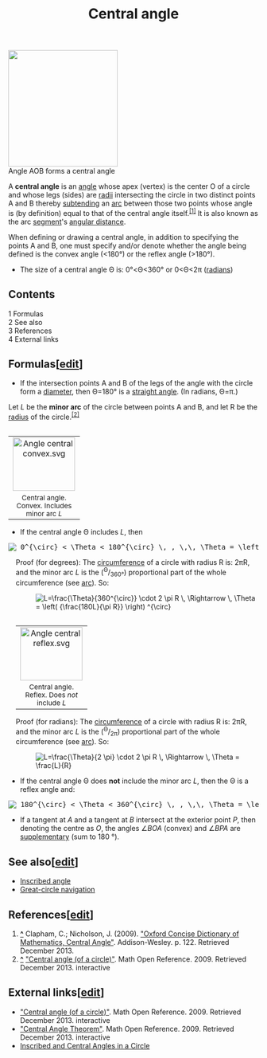 ﻿---
lastrevid: 633489681
pageid: 462705
canonicalurl: http://en.wikipedia.org/wiki/Central_angle
title: Central angle
editurl: http://en.wikipedia.org/w/index.php?title=Central_angle&action=edit
length: 4167
contentmodel: wikitext
pagelanguage: en
touched: 2015-02-14T13:05:20Z
ns: 0
fullurl: http://en.wikipedia.org/wiki/Central_angle
---

<div class="thumb tright"><div class="thumbinner" style="width:222px;"><a href="/wiki/File:Sector_central_angle_arc.svg" class="image"><img alt="" src="//upload.wikimedia.org/wikipedia/commons/thumb/0/08/Sector_central_angle_arc.svg/220px-Sector_central_angle_arc.svg.png" width="220" height="234" class="thumbimage" srcset="//upload.wikimedia.org/wikipedia/commons/thumb/0/08/Sector_central_angle_arc.svg/330px-Sector_central_angle_arc.svg.png 1.5x, //upload.wikimedia.org/wikipedia/commons/thumb/0/08/Sector_central_angle_arc.svg/440px-Sector_central_angle_arc.svg.png 2x" data-file-width="320" data-file-height="340" /></a>  <div class="thumbcaption"><div class="magnify"><a href="/wiki/File:Sector_central_angle_arc.svg" class="internal" title="Enlarge"></a></div>Angle AOB forms a central angle</div></div></div>
<p>A <b>central angle</b> is an <a href="/wiki/Angle" title="Angle">angle</a> whose apex (vertex) is the center O of a circle and whose legs (sides) are <a href="/wiki/Radius" title="Radius">radii</a> intersecting the circle in two distinct points A and B thereby <a href="/wiki/Subtend" title="Subtend" class="mw-redirect">subtending</a> an <a href="/wiki/Arc_(geometry)" title="Arc (geometry)">arc</a> between those two points whose angle is (by definition) equal to that of the central angle itself.<sup id="cite_ref-Oxford_1-0" class="reference"><a href="#cite_note-Oxford-1"><span>[</span>1<span>]</span></a></sup> It is also known as the arc <a href="/wiki/Line_segment" title="Line segment">segment</a>'s <a href="/wiki/Angular_distance" title="Angular distance">angular distance</a>.
</p><p>When defining or drawing a central angle, in addition to specifying the points A and B, one must specify and/or denote whether the angle being defined is the convex angle (&lt;180&#176;) or the reflex angle (&gt;180&#176;).
</p>
<ul><li>The size of a central angle &#920; is:  0&#176;&lt;&#920;&lt;360&#176;  оr   0&lt;&#920;&lt;2&#960;  (<a href="/wiki/Radian" title="Radian">radians</a>)</li></ul>
<div id="toc" class="toc"><div id="toctitle"><h2>Contents</h2></div>
<ul>
<li class="toclevel-1 tocsection-1"><a href="#Formulas"><span class="tocnumber">1</span> <span class="toctext">Formulas</span></a></li>
<li class="toclevel-1 tocsection-2"><a href="#See_also"><span class="tocnumber">2</span> <span class="toctext">See also</span></a></li>
<li class="toclevel-1 tocsection-3"><a href="#References"><span class="tocnumber">3</span> <span class="toctext">References</span></a></li>
<li class="toclevel-1 tocsection-4"><a href="#External_links"><span class="tocnumber">4</span> <span class="toctext">External links</span></a></li>
</ul>
</div>

<h2><span class="mw-headline" id="Formulas">Formulas</span><span class="mw-editsection"><span class="mw-editsection-bracket">[</span><a href="/w/index.php?title=Central_angle&amp;action=edit&amp;section=1" title="Edit section: Formulas">edit</a><span class="mw-editsection-bracket">]</span></span></h2>
<ul><li>If the intersection points A and B of the legs of the angle with the circle form a <a href="/wiki/Diameter" title="Diameter">diameter</a>, then &#920;=180&#176; is a <a href="/wiki/Straight_angle" title="Straight angle" class="mw-redirect">straight angle</a>. (In radians,  &#920;=&#960;.)</li></ul>
<p>Let <i>L</i> be the <b>minor arc</b> of the circle between points A and B, and let R be the <a href="/wiki/Radius" title="Radius">radius</a> of the circle.<sup id="cite_ref-2" class="reference"><a href="#cite_note-2"><span>[</span>2<span>]</span></a></sup>
</p>
<table class="wikitable" style="float: right">

<tr>
<td style="text-align:center;"><a href="/wiki/File:Angle_central_convex.svg" class="image"><img alt="Angle central convex.svg" src="//upload.wikimedia.org/wikipedia/commons/thumb/3/37/Angle_central_convex.svg/125px-Angle_central_convex.svg.png" width="125" height="107" srcset="//upload.wikimedia.org/wikipedia/commons/thumb/3/37/Angle_central_convex.svg/188px-Angle_central_convex.svg.png 1.5x, //upload.wikimedia.org/wikipedia/commons/thumb/3/37/Angle_central_convex.svg/250px-Angle_central_convex.svg.png 2x" data-file-width="210" data-file-height="180" /></a>
</td></tr>
<tr style="font-size:86%;">
<td style="text-align:center; width:130px;">Central angle. Convex. Includes minor arc <i>L</i>
</td></tr></table>
<ul><li>If the central angle &#920; includes <i>L</i>, then </li></ul>
<pre><img class="mwe-math-fallback-image-inline tex" alt=" 0^{\circ} &lt; \Theta &lt; 180^{\circ} \, , \,\, \Theta = \left( {\frac{180L}{\pi R}} \right) ^{\circ}=\frac{L}{R}" src="//upload.wikimedia.org/math/5/1/a/51a2e01c63ad983322412646b762f9b6.png" />
</pre>
<div style="margin-left:15px">
<p>Proof (for degrees): The <a href="/wiki/Circumference" title="Circumference">circumference</a> of a circle with radius R is: 2&#960;R, and the minor arc <i>L</i> is the (<sup>&#920;</sup>/<sub>360&#176;</sub>) proportional part of the whole circumference (see <a href="/wiki/Arc_(geometry)" title="Arc (geometry)">arc</a>). So: 
</p>
<dl><dd><img class="mwe-math-fallback-image-inline tex" alt="L=\frac{\Theta}{360^{\circ}} \cdot 2 \pi R \, \Rightarrow  \, \Theta = \left( {\frac{180L}{\pi R}} \right) ^{\circ}" src="//upload.wikimedia.org/math/f/5/5/f5521e2fcc42b1f613fd35752a202700.png" /></dd></dl>
<table class="wikitable" style="float: right">

<tr>
<td style="text-align:center;"><a href="/wiki/File:Angle_central_reflex.svg" class="image"><img alt="Angle central reflex.svg" src="//upload.wikimedia.org/wikipedia/commons/thumb/0/08/Angle_central_reflex.svg/125px-Angle_central_reflex.svg.png" width="125" height="107" srcset="//upload.wikimedia.org/wikipedia/commons/thumb/0/08/Angle_central_reflex.svg/188px-Angle_central_reflex.svg.png 1.5x, //upload.wikimedia.org/wikipedia/commons/thumb/0/08/Angle_central_reflex.svg/250px-Angle_central_reflex.svg.png 2x" data-file-width="210" data-file-height="180" /></a>
</td></tr>
<tr style="font-size:86%;">
<td style="text-align:center; width:130px;">Central angle. Reflex. Does <i>not</i> include <i>L</i>
</td></tr></table>
<p>Proof (for radians): The <a href="/wiki/Circumference" title="Circumference">circumference</a> of a circle with radius R is: 2&#960;R, and the minor arc <i>L</i> is the (<sup>&#920;</sup>/<sub>2&#960;</sub>) proportional part of the whole circumference (see <a href="/wiki/Arc_(geometry)" title="Arc (geometry)">arc</a>). So:  
</p>
<dl><dd><img class="mwe-math-fallback-image-inline tex" alt="L=\frac{\Theta}{2 \pi} \cdot 2 \pi R \, \Rightarrow  \, \Theta = \frac{L}{R}" src="//upload.wikimedia.org/math/f/6/b/f6b2c25038c546174626b2f186aa25ee.png" /></dd></dl>
</div>
<ul><li>If the central angle &#920; does <b>not</b> include the minor arc <i>L</i>, then the &#920; is a reflex angle and:</li></ul>
<pre><img class="mwe-math-fallback-image-inline tex" alt=" 180^{\circ} &lt; \Theta &lt; 360^{\circ} \, , \,\, \Theta = \left( 360 - \frac{180L}{\pi R} \right) ^{\circ}=2\pi-\frac{L}{R}" src="//upload.wikimedia.org/math/5/5/3/55397cd05d7ce6ec3303ccdbc6f9dcb3.png" />
</pre>
<ul><li>If a tangent at <i>A</i> and a tangent at <i>B</i> intersect at the exterior point <i>P</i>, then denoting the centre as <i>O</i>, the angles ∠<i>BOA</i> (convex) and ∠<i>BPA</i> are <a href="/wiki/Supplementary_angles" title="Supplementary angles" class="mw-redirect">supplementary</a> (sum to 180 °).</li></ul>
<h2><span class="mw-headline" id="See_also">See also</span><span class="mw-editsection"><span class="mw-editsection-bracket">[</span><a href="/w/index.php?title=Central_angle&amp;action=edit&amp;section=2" title="Edit section: See also">edit</a><span class="mw-editsection-bracket">]</span></span></h2>
<ul><li><a href="/wiki/Inscribed_angle" title="Inscribed angle">Inscribed angle</a></li>
<li><a href="/wiki/Great-circle_navigation" title="Great-circle navigation">Great-circle navigation</a></li></ul>
<h2><span class="mw-headline" id="References">References</span><span class="mw-editsection"><span class="mw-editsection-bracket">[</span><a href="/w/index.php?title=Central_angle&amp;action=edit&amp;section=3" title="Edit section: References">edit</a><span class="mw-editsection-bracket">]</span></span></h2>
<div class="reflist" style="list-style-type: decimal;">
<ol class="references">
<li id="cite_note-Oxford-1"><span class="mw-cite-backlink"><b><a href="#cite_ref-Oxford_1-0">^</a></b></span> <span class="reference-text"><span class="citation web">Clapham, C.; Nicholson, J. (2009). <a rel="nofollow" class="external text" href="http://web.cortland.edu/matresearch/OxfordDictionaryMathematics.pdf">"Oxford Concise Dictionary of Mathematics, Central Angle"</a>. Addison-Wesley. p.&#160;122<span class="reference-accessdate">. Retrieved December 2013</span>.</span><span title="ctx_ver=Z39.88-2004&amp;rfr_id=info%3Asid%2Fen.wikipedia.org%3ACentral+angle&amp;rft.au=Clapham%2C+C.&amp;rft.aufirst=C.&amp;rft.aulast=Clapham&amp;rft.au=Nicholson%2C+J.&amp;rft.btitle=Oxford+Concise+Dictionary+of+Mathematics%2C+Central+Angle&amp;rft.date=2009&amp;rft.genre=book&amp;rft_id=http%3A%2F%2Fweb.cortland.edu%2Fmatresearch%2FOxfordDictionaryMathematics.pdf&amp;rft.pages=122&amp;rft.pub=Addison-Wesley&amp;rft_val_fmt=info%3Aofi%2Ffmt%3Akev%3Amtx%3Abook" class="Z3988"><span style="display:none;">&#160;</span></span></span>
</li>
<li id="cite_note-2"><span class="mw-cite-backlink"><b><a href="#cite_ref-2">^</a></b></span> <span class="reference-text"><span class="citation web"><a rel="nofollow" class="external text" href="http://www.mathopenref.com/circlecentral.html">"Central angle (of a circle)"</a>. Math Open Reference. 2009<span class="reference-accessdate">. Retrieved December 2013</span>.</span><span title="ctx_ver=Z39.88-2004&amp;rfr_id=info%3Asid%2Fen.wikipedia.org%3ACentral+angle&amp;rft.btitle=Central+angle+%28of+a+circle%29&amp;rft.date=2009&amp;rft.genre=book&amp;rft_id=http%3A%2F%2Fwww.mathopenref.com%2Fcirclecentral.html&amp;rft.pub=Math+Open+Reference&amp;rft_val_fmt=info%3Aofi%2Ffmt%3Akev%3Amtx%3Abook" class="Z3988"><span style="display:none;">&#160;</span></span> interactive</span>
</li>
</ol></div>
<h2><span class="mw-headline" id="External_links">External links</span><span class="mw-editsection"><span class="mw-editsection-bracket">[</span><a href="/w/index.php?title=Central_angle&amp;action=edit&amp;section=4" title="Edit section: External links">edit</a><span class="mw-editsection-bracket">]</span></span></h2>
<ul><li><span class="citation web"><a rel="nofollow" class="external text" href="http://www.mathopenref.com/circlecentral.html">"Central angle (of a circle)"</a>. Math Open Reference. 2009<span class="reference-accessdate">. Retrieved December 2013</span>.</span><span title="ctx_ver=Z39.88-2004&amp;rfr_id=info%3Asid%2Fen.wikipedia.org%3ACentral+angle&amp;rft.btitle=Central+angle+%28of+a+circle%29&amp;rft.date=2009&amp;rft.genre=book&amp;rft_id=http%3A%2F%2Fwww.mathopenref.com%2Fcirclecentral.html&amp;rft.pub=Math+Open+Reference&amp;rft_val_fmt=info%3Aofi%2Ffmt%3Akev%3Amtx%3Abook" class="Z3988"><span style="display:none;">&#160;</span></span> interactive</li>
<li><span class="citation web"><a rel="nofollow" class="external text" href="http://www.mathopenref.com/arccentralangletheorem.html">"Central Angle Theorem"</a>. Math Open Reference. 2009<span class="reference-accessdate">. Retrieved December 2013</span>.</span><span title="ctx_ver=Z39.88-2004&amp;rfr_id=info%3Asid%2Fen.wikipedia.org%3ACentral+angle&amp;rft.btitle=Central+Angle+Theorem&amp;rft.date=2009&amp;rft.genre=book&amp;rft_id=http%3A%2F%2Fwww.mathopenref.com%2Farccentralangletheorem.html&amp;rft.pub=Math+Open+Reference&amp;rft_val_fmt=info%3Aofi%2Ffmt%3Akev%3Amtx%3Abook" class="Z3988"><span style="display:none;">&#160;</span></span> interactive</li>
<li><a rel="nofollow" class="external text" href="http://www.cut-the-knot.org/Curriculum/Geometry/InscribedAngle.shtml">Inscribed and Central Angles in a Circle</a></li></ul>
